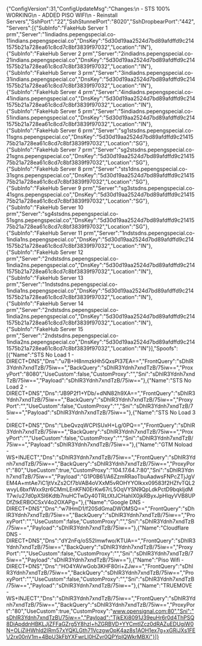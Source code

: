 {"ConfigVersion":31,"ConfigUpdateMsg":"Changes:\n - STS 100% WORKING\n - ADDED PISO WIFI\n - Reinstall Servers","SshPort":"22","SshStunnelPort":"8020","SshDropbearPort":"442","Servers":[{"SubInfo":"FakeHub Server 1 prm","Server":"1indiadns.pepengspecial.co-11indians.pepengspecial.co","DnsKey":"5d30d19aa2524d7bd89afdffd9c2141575b21a728ea61c8cd7c8bf3839f97032","Location":"IN"},{"SubInfo":"FakeHub Server 2 prm","Server":"2indiadns.pepengspecial.co-21indians.pepengspecial.co","DnsKey":"5d30d19aa2524d7bd89afdffd9c2141575b21a728ea61c8cd7c8bf3839f97032","Location":"IN"},{"SubInfo":"FakeHub Server 3 prm","Server":"3indiadns.pepengspecial.co-31indians.pepengspecial.co","DnsKey":"5d30d19aa2524d7bd89afdffd9c2141575b21a728ea61c8cd7c8bf3839f97032","Location":"IN"},{"SubInfo":"FakeHub Server 4 prm","Server":"4indiadns.pepengspecial.co-41indians.pepengspecial.co","DnsKey":"5d30d19aa2524d7bd89afdffd9c2141575b21a728ea61c8cd7c8bf3839f97032","Location":"IN"},{"SubInfo":"FakeHub Server 5 prm","Server":"5indiadns.pepengspecial.co-51indians.pepengspecial.co","DnsKey":"5d30d19aa2524d7bd89afdffd9c2141575b21a728ea61c8cd7c8bf3839f97032","Location":"IN"},{"SubInfo":"FakeHub Server 6 prm","Server":"sg1stsdns.pepengspecial.co-11sgns.pepengspecial.co","DnsKey":"5d30d19aa2524d7bd89afdffd9c2141575b21a728ea61c8cd7c8bf3839f97032","Location":"SG"},{"SubInfo":"FakeHub Server 7 prm","Server":"sg2stsdns.pepengspecial.co-21sgns.pepengspecial.co","DnsKey":"5d30d19aa2524d7bd89afdffd9c2141575b21a728ea61c8cd7c8bf3839f97032","Location":"SG"},{"SubInfo":"FakeHub Server 8 prm","Server":"sts1dns.pepengspecial.co-31sgns.pepengspecial.co","DnsKey":"5d30d19aa2524d7bd89afdffd9c2141575b21a728ea61c8cd7c8bf3839f97032","Location":"SG"},{"SubInfo":"FakeHub Server 9 prm","Server":"sg3stsdns.pepengspecial.co-41sgns.pepengspecial.co","DnsKey":"5d30d19aa2524d7bd89afdffd9c2141575b21a728ea61c8cd7c8bf3839f97032","Location":"SG"},{"SubInfo":"FakeHub Server 10 prm","Server":"sg4stsdns.pepengspecial.co-51sgns.pepengspecial.co","DnsKey":"5d30d19aa2524d7bd89afdffd9c2141575b21a728ea61c8cd7c8bf3839f97032","Location":"SG"},{"SubInfo":"FakeHub Server 11 prm","Server":"1ndstsdns.pepengspecial.co-1india1ns.pepengspecial.co","DnsKey":"5d30d19aa2524d7bd89afdffd9c2141575b21a728ea61c8cd7c8bf3839f97032","Location":"IN"},{"SubInfo":"FakeHub Server 12 prm","Server":"2ndstsdns.pepengspecial.co-1india2ns.pepengspecial.co","DnsKey":"5d30d19aa2524d7bd89afdffd9c2141575b21a728ea61c8cd7c8bf3839f97032","Location":"IN"},{"SubInfo":"FakeHub Server 13 prm","Server":"1ndstsdns.pepengspecial.co-1india1ns.pepengspecial.co","DnsKey":"5d30d19aa2524d7bd89afdffd9c2141575b21a728ea61c8cd7c8bf3839f97032","Location":"IN"},{"SubInfo":"FakeHub Server 14 prm","Server":"2ndstsdns.pepengspecial.co-1india2ns.pepengspecial.co","DnsKey":"5d30d19aa2524d7bd89afdffd9c2141575b21a728ea61c8cd7c8bf3839f97032","Location":"IN"},{"SubInfo":"FakeHub Server 15 prm","Server":"2ndstsdns.pepengspecial.co-1india2ns.pepengspecial.co","DnsKey":"5d30d19aa2524d7bd89afdffd9c2141575b21a728ea61c8cd7c8bf3839f97032","Location":"IN"}],"Spoofs":[{"Name":"STS No Load 1 - DIRECT+DNS","Dns":"u7B+H8nmzkHh5QxsPl37EA==","FrontQuery":"sDhIR3Ydnh7xndTzB\/75iw==","BackQuery":"sDhIR3Ydnh7xndTzB\/75iw==","ProxyPort":"8080","UseCustom":false,"CustomProxy":"","Sni":"sDhIR3Ydnh7xndTzB\/75iw==","Payload":"sDhIR3Ydnh7xndTzB\/75iw=="},{"Name":"STS No Load 2 - DIRECT+DNS","Dns":"JB9P2f1+YDb\/+dNN82h9XA==","FrontQuery":"sDhIR3Ydnh7xndTzB\/75iw==","BackQuery":"sDhIR3Ydnh7xndTzB\/75iw==","ProxyPort":"","UseCustom":false,"CustomProxy":"","Sni":"sDhIR3Ydnh7xndTzB\/75iw==","Payload":"sDhIR3Ydnh7xndTzB\/75iw=="},{"Name":"STS No Load 3 - DIRECT+DNS","Dns":"LbeQvzqWCPISUxH+Lg\/0PQ==","FrontQuery":"sDhIR3Ydnh7xndTzB\/75iw==","BackQuery":"sDhIR3Ydnh7xndTzB\/75iw==","ProxyPort":"","UseCustom":false,"CustomProxy":"","Sni":"sDhIR3Ydnh7xndTzB\/75iw==","Payload":"sDhIR3Ydnh7xndTzB\/75iw=="},{"Name":"GTM Noload - WS+INJECT","Dns":"sDhIR3Ydnh7xndTzB\/75iw==","FrontQuery":"sDhIR3Ydnh7xndTzB\/75iw==","BackQuery":"sDhIR3Ydnh7xndTzB\/75iw==","ProxyPort":"80","UseCustom":true,"CustomProxy":"104.17.64.7:80","Sni":"sDhIR3Ydnh7xndTzB\/75iw==","Payload":"G1P0B61\/A6ZzmRRaoTbuAadwsFNPcZTjJgVEM4A+mtAe7iC1jtVxZs2Cf7bVAB4oVXxM5vROHYYOIkxx09583f2HZfvTQL2wvyL6bxfWxx9zr6CMmLEnKFN0ErKw67rL5OqVYSN9QpLdkPctD9bqkljdMT7w\/u27d0pXSI6Kdtb7nuHCTwDy40TRLtXtJCHahIX0jkRByxJpHIqyVVB8UPDfZtkERBOCSxV4o2OXAPg="},{"Name":"Google DNS - DIRECT+DNS","Dns":"w7lHmD1\/f20SdGmaDWOMSQ==","FrontQuery":"sDhIR3Ydnh7xndTzB\/75iw==","BackQuery":"sDhIR3Ydnh7xndTzB\/75iw==","ProxyPort":"","UseCustom":false,"CustomProxy":"","Sni":"sDhIR3Ydnh7xndTzB\/75iw==","Payload":"sDhIR3Ydnh7xndTzB\/75iw=="},{"Name":"Cloudflare DNS - DIRECT+DNS","Dns":"dY2nFq\/oS52Imwfwo\/KTUA==","FrontQuery":"sDhIR3Ydnh7xndTzB\/75iw==","BackQuery":"sDhIR3Ydnh7xndTzB\/75iw==","ProxyPort":"","UseCustom":false,"CustomProxy":"","Sni":"sDhIR3Ydnh7xndTzB\/75iw==","Payload":"sDhIR3Ydnh7xndTzB\/75iw=="},{"Name":"Piso Wifi - DIRECT+DNS","Dns":"HO4YAVwGob3KHF80ri+ZJw==","FrontQuery":"sDhIR3Ydnh7xndTzB\/75iw==","BackQuery":"sDhIR3Ydnh7xndTzB\/75iw==","ProxyPort":"","UseCustom":false,"CustomProxy":"","Sni":"sDhIR3Ydnh7xndTzB\/75iw==","Payload":"sDhIR3Ydnh7xndTzB\/75iw=="},{"Name":"TRUEMOVE - WS+INJECT","Dns":"sDhIR3Ydnh7xndTzB\/75iw==","FrontQuery":"sDhIR3Ydnh7xndTzB\/75iw==","BackQuery":"sDhIR3Ydnh7xndTzB\/75iw==","ProxyPort":"80","UseCustom":true,"CustomProxy":"www.opensignal.com:80","Sni":"sDhIR3Ydnh7xndTzB\/75iw==","Payload":"TjkEXi8091J39euHr6r0d4ThPSQ8DiApddnHBKLJjZFFaGZrg5Y8hzl+hZGRBVD+YYCmtIZcz0dRAZuEDUgiW0N+OLjZjHWhId2IRm57xYQKLGth71VczgwOpK4az8s1AOH1ex7g+xGRiJXs1FE\/2rx00nV1m+4BpU3kFbYXFwrLI0HZvr0QPYpIQWkrMBXi"}]}
